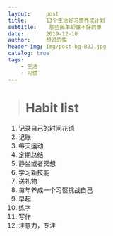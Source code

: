```yaml
---
layout:     post
title:      13个生活好习惯养成计划
subtitle:    那些简单却做不好的事
date:       2019-12-10
author:     想说的猫
header-img: img/post-bg-BJJ.jpg
catalog: true
tags:
    - 生活
    - 习惯
---
```


> # Habit list

1. 记录自己的时间花销
2. 记账
3. 每天运动
4. 定期总结
5. 静坐或者冥想
6. 学习新技能
7. 送礼物
8. 每年养成一个习惯挑战自己
9. 早起
10. 练字
11. 写作
12. 注意力，专注